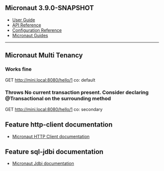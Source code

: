 ## Micronaut 3.9.0-SNAPSHOT

- [User Guide](https://docs.micronaut.io/3.8.1/guide/index.html)
- [API Reference](https://docs.micronaut.io/3.8.1/api/index.html)
- [Configuration Reference](https://docs.micronaut.io/3.8.1/guide/configurationreference.html)
- [Micronaut Guides](https://guides.micronaut.io/index.html)
---

## Micronaut Multi Tenancy 

### Works fine
GET http://mini.local:8080/hello/1
co: default

### Throws  No current transaction present. Consider declaring @Transactional on the surrounding method
GET http://mini.local:8080/hello/1
co: secondary


## Feature http-client documentation

- [Micronaut HTTP Client documentation](https://docs.micronaut.io/latest/guide/index.html#httpClient)


## Feature sql-jdbi documentation

- [Micronaut Jdbi documentation](https://micronaut-projects.github.io/micronaut-sql/latest/guide/index.html#jdbi)


